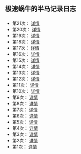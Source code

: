 
## 极速蜗牛的半马记录日志

###
- 第21次： [详情](./bm21.md)
- 第20次： [详情](./bm20.md)
- 第19次： [详情](./bm19.md)
- 第18次： [详情](./bm18.md)
- 第17次： [详情](./bm17.md)
- 第16次： [详情](./bm16.md)
- 第15次： [详情](./bm15.md)
- 第14次： [详情](./bm14.md)
- 第13次： [详情](./bm13.md)
- 第12次： [详情](./bm12.md)
- 第11次： [详情](./bm11.md)
- 第10次： [详情](./bm10.md)
- 第9次： [详情](./bm9.md)
- 第8次： [详情](./bm8.md)
- 第7次： [详情](./bm7.md)
- 第6次： [详情](./bm6.md)
- 第5次： [详情](./bm5.md)
- 第4次： [详情](./bm4.md)
- 第3次： [详情](./bm3.md)
- 第2次： [详情](./bm2.md)
- 第1次： [详情](./bm1.md)
